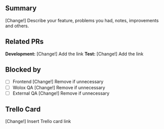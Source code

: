 ## Summary

[Change!] Describe your feature, problems you had, notes, improvements and others.

## Related PRs

**Development:** [Change!] Add the link
**Test:** [Change!] Add the link

## Blocked by

- [ ] Frontend [Change!] Remove if unnecessary
- [ ] Wolox QA [Change!] Remove if unnecessary
- [ ] External QA [Change!] Remove if unnecessary

## Trello Card

[Change!] Insert Trello card link
